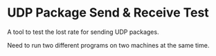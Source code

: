 UDP Package Send & Receive Test
===============================

A tool to test the lost rate for sending UDP packages.

Need to run two different programs on two machines at the same time.
